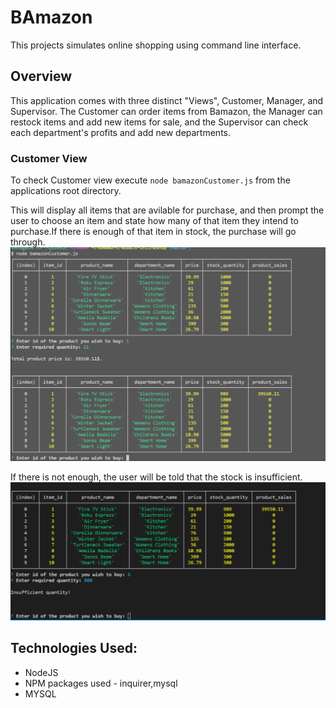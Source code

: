 # BAmazon
This projects simulates online shopping using command line interface.

## Overview
This application comes with three distinct "Views", Customer, Manager, and Supervisor. The Customer can order items from Bamazon, the Manager can restock items and add new items for sale, and the Supervisor can check each department's profits and add new departments.

### Customer View
To check Customer view execute `node bamazonCustomer.js` from the applications root directory.

This will display all items that are avilable for purchase, and then prompt the user to choose an item and state how many of that item they intend to purchase.If there is enough of that item in stock, the purchase will go through.
![](./assets/images/customer-purchase.PNG)

If there is not enough, the user will be told that the stock is insufficient.
![](./assets/images/customer-lowquantity.PNG)

## Technologies Used:
* NodeJS
* NPM packages used - inquirer,mysql
* MYSQL
